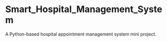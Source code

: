 # Smart_Hospital_Management_System
A Python-based hospital appointment management system mini project.
